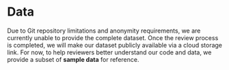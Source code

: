 # Data

Due to Git repository limitations and anonymity requirements, we are currently unable to provide the complete dataset. Once the review process is completed, we will make our dataset publicly available via a cloud storage link. For now, to help reviewers better understand our code and data, we provide a subset of **sample data** for reference.